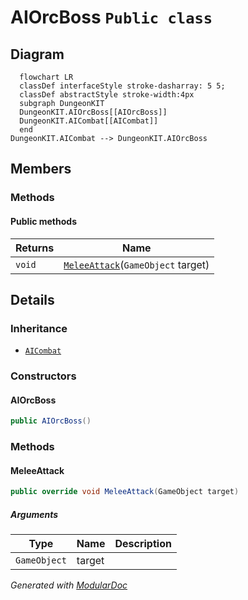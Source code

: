 # AIOrcBoss `Public class`

## Diagram
```mermaid
  flowchart LR
  classDef interfaceStyle stroke-dasharray: 5 5;
  classDef abstractStyle stroke-width:4px
  subgraph DungeonKIT
  DungeonKIT.AIOrcBoss[[AIOrcBoss]]
  DungeonKIT.AICombat[[AICombat]]
  end
DungeonKIT.AICombat --> DungeonKIT.AIOrcBoss
```

## Members
### Methods
#### Public  methods
| Returns | Name |
| --- | --- |
| `void` | [`MeleeAttack`](#meleeattack)(`GameObject` target) |

## Details
### Inheritance
 - [
`AICombat`
](./dungeonkit-AICombat)

### Constructors
#### AIOrcBoss
```csharp
public AIOrcBoss()
```

### Methods
#### MeleeAttack
```csharp
public override void MeleeAttack(GameObject target)
```
##### Arguments
| Type | Name | Description |
| --- | --- | --- |
| `GameObject` | target |   |

*Generated with* [*ModularDoc*](https://github.com/hailstorm75/ModularDoc)
